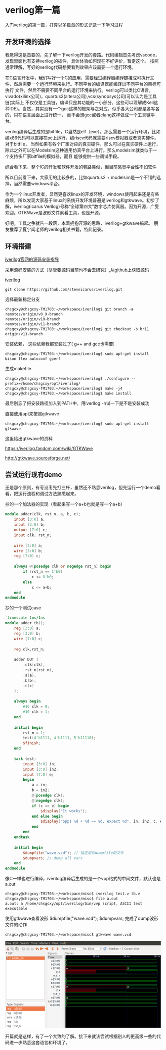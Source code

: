 # verilog第一篇

入门verilog的第一篇，打算以多篇章的形式记录一下学习过程

## 开发环境的选择

我觉得这是首要的，先了解一下verilog开发的套路。代码编辑首先考虑vscode，发现里面也有支持verilog的插件，具体体验如何现在不好评价，暂定这个。
按照通常理解，写好的verilog代码想要看到效果应该需要一个运行环境。

在C语言开发中，我们写好一个C的应用，需要经过编译器编译链接成可执行文件，然后需要一个运行环境来执行。不同平台的编译器能编译出不同平台的目标可执行
文件，然后不需要不同平台的运行环境来执行。verilog可以类比C语言，vivado(xilinx公司)，quartus2(altera公司),vcs(synopsys公司)可以认为是工具链(实际上
不仅仅是工具链，编译只是其功能的一小部分，这些可以理解成Keil这种IDE)。当然，其实没有一个gcc这样的框架与之对应，似乎各大公司都是各写各的，只在语言层面上进行统一，
而不会想gcc或者clang这样做成一个工具链平台。

verilog编译后生成的是bitfile，C当然是elf（exe）。那么需要一个运行环境，比如编x86代码可以直接在pc上运行，编riscv代码就需要riscv模拟器或者真实硬件。对于bitfile，
当然如果有各个厂家对应的真实硬件，那么可以在真实硬件上运行，除此之外可以在Modelsim这种通用仿真平台上进行。那么modelsim就类似于一个支持多厂家bitfile的模拟器，而且
能够提供一些调试手段。

综合看下来，整个IC的开发和软件开发的套路类似，但目前感觉平台性不如软件

所以目前看下来，大家用的比较多的，比如quartus2 + modelsim是一个不错的选择，当然需要windows平台。

作为一个linux开发者，显然更喜欢linux的开发环境，windows使用起来还是有些麻烦，所以发现大家基于linux的系统开发环境普遍是iverilog和gtkwave。初步了解，iverilog(Icarus Verilog)号称“全球第四大”数字芯片仿真器。因为开源，广受欢迎。GTKWave是波形文件察看工具，也是开源。

好吧，工具之争就告一段落，本着拥抱开源的思路，iverilog+gtkwave搞起。
朋友推荐了夏宇闻老师的verilog相关书籍，特此记录。

## 环境搭建

[iverilog官网的源码安装指导](https://iverilog.fandom.com/wiki/Installation_Guide#Compiling_on_Linux.2FUnix)

采用源码安装的方式（尽管要源码目前也不会去研究）,从github上获取源码

[iverilog](https://github.com/steveicarus/iverilog.git)

```shell
git clone https://github.com/steveicarus/iverilog.git
```

选择最新稳定分支

```shell
chsgcxy@chsgcxy-TM1703:~/workspace/iverilog$ git branch -a
remotes/origin/v0_9-branch
remotes/origin/v10-branch
remotes/origin/v11-branch
chsgcxy@chsgcxy-TM1703:~/workspace/iverilog$ git checkout -b br11 origin/v11-branch
```

安装依赖， 这些依赖我都安装过了( g++ and gcc也需要)

```shell
chsgcxy@chsgcxy-TM1703:~/workspace/iverilog$ sudo apt-get install bison flex autoconf gperf
```

生成makefile

```shell
chsgcxy@chsgcxy-TM1703:~/workspace/iverilog$ ./configure --prefix=/home/chsgcxy/opt/iverilog/
chsgcxy@chsgcxy-TM1703:~/workspace/iverilog$ make -j4
chsgcxy@chsgcxy-TM1703:~/workspace/iverilog$ make install
```

最后别忘了把安装路径加入到PATH中，用iverilog -h试一下是不是安装成功

直接使用apt来按照gtkwave

```shell
chsgcxy@chsgcxy-TM1703:~/workspace/iverilog$ sudo apt-get install gtkwave
```

这里给出gtkwave的资料

https://iverilog.fandom.com/wiki/GTKWave

http://gtkwave.sourceforge.net/

## 尝试运行现有demo

还是那个原则，有枣没枣先打三杆，虽然还不熟悉verilog，但先运行一个demo看看，把运行流程和调试方法熟悉起来。

抄的一个加法器的实现（看起来写一个a+b也就是写一个a+b）

```verilog
module adder(clk, rst_n, a, b, c);
    input [3:0] a;
    input [3:0] b;
    output [7:0] c;
    input clk, rst_n;

    wire [3:0] a;
    wire [3:0] b;
    reg [7:0] c;

    always @(posedge clk or negedge rst_n) begin
        if (rst_n == 1'b0)
            c <= 8'b0;
        else
            c <= a+b;
    end
endmodule
```

抄的一个测试case

```verilog
`timescale 1ns/1ns
module adder_tb();
    reg [3:0] a;
    reg [3:0] b;
    wire [7:0] c;

    reg clk,rst_n;

    adder DUT (
        .clk(clk),
        .rst_n(rst_n),
        .a(a),
        .b(b),
        .c(c)
    );

    always begin
        #10 clk = 0;
        #10 clk = 1;
    end

    initial begin
        rst_n = 1;
        test(4'b1111, 4'b1111, 5'b11110);
        $finish;
    end

    task test;
        input [3:0] in;
        input [3:0] in2;
        input [7:0] e;
        begin
            a = in;
            b = in2;
            @(posedge clk);
            @(negedge clk);
            if (c == e) begin
                $display("It works");
            end else begin
                $display("opps %d + %d ~= %d, expect %d", in, in2, c, e);
            end
        end
    endtask

    initial begin
        $dumpfile("wave.vcd"); // 指定用作dumpfile的文件
        $dumpvars; // dump all vars
    end
endmodule
```

像C一样也进行编译，iverilog编译后生成的是一个vpp格式的中间文件，默认也是a.out

```shell
chsgcxy@chsgcxy-TM1703:~/workspace/misc$ iverilog test.v tb.v
chsgcxy@chsgcxy-TM1703:~/workspace/misc$ file a.out
a.out: a /home/chsgcxy/opt/iverilog/bin/vvp script, ASCII text executable
```

使用gtkwave查看波形
 $dumpfile("wave.vcd"); $dumpvars; 完成了dump波形文件的动作

```shell
chsgcxy@chsgcxy-TM1703:~/workspace/misc$ gtkwave wave.vcd
```

![波形文件](./gtkwave-demo.png)

开篇就是这样，有了一个大致的了解。接下来就该尝试根据别人的更高级一些的代码进一步熟悉这套语言和环境了。
